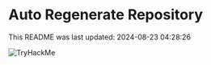 # Auto Regenerate Repository

This README was last updated: 2024-08-23 04:28:26

 ![TryHackMe](https://tryhackme.com/badge/533634)